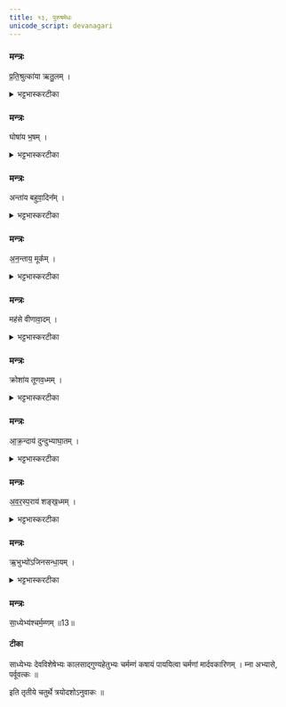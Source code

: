 ```yaml
---
title: १३, पुरुषमेधः
unicode_script: devanagari
---
```


###  मन्त्रः
प्र॒ति॒श्रुत्का॑या ऋतु॒लम् ।

<details><summary>भट्टभास्करटीका</summary>

1प्रतिश्रुत्कायै प्रतिश्रुत्यै ऋतुलं देशराजवार्ताकथनशीलम् । प्रारब्धं सुष्ठु समापयितारमेके ।
</details>

###  मन्त्रः
घोषा॑य भ॒षम् ।

<details><summary>भट्टभास्करटीका</summary>

घोषाय नादाय भषं अनिबद्धप्रलापिनं वृथा घोषसारम् ।
</details>

###  मन्त्रः
अन्ता॑य बहुवा॒दिन᳚म् ।

<details><summary>भट्टभास्करटीका</summary>

अन्ताय अन्तवते शब्दाय बहुवादिनं अतिदुर्भाषणकुशलं झडिति वक्तव्यावक्तव्यानाम् ।
</details>

###  मन्त्रः
अ॒न॒न्ताय॒ मूक᳚म् ।

<details><summary>भट्टभास्करटीका</summary>

अनन्ताय अनिष्ठितशब्दाय मूकं अप्रतिवक्तारं वक्तव्यानाम् ।
</details>

###  मन्त्रः
मह॑से वीणावा॒दम् ।

<details><summary>भट्टभास्करटीका</summary>

महसे पूजिताय शब्दाय वीणावादं वीगावादनकुशलम् ।
</details>

###  मन्त्रः
क्रोशा॑य तूणव॒ध्मम् ।

<details><summary>भट्टभास्करटीका</summary>

क्रोशाय महाशब्दाय तूणवध्मं मुरवस्य ध्मातारम् ध्माशव्यस्य 'आतोऽनुपसर्गे कः' । वंशवादिनमेके ।
</details>

###  मन्त्रः
आ॒क्र॒न्दाय॑ दुन्दुभ्याघा॒तम् ।
<details><summary>भट्टभास्करटीका</summary>

आक्रन्दाय समन्तात् घोषण्याय दुन्दुभ्याघातं पटहस्य वादयितारम् ।
</details>

###  मन्त्रः
अ॒व॒र॒स्प॒राय॑ शङ्ख॒ध्मम् ।

<details><summary>भट्टभास्करटीका</summary>

अवरस्पराय अवरोपि परः प्रकृष्टो यस्मिन् शब्दे सति, छान्दसं सत्वम् । यद्वा - अवरानपि स्पृणोति प्रीणयतीति अवरस्परः शब्दः सर्वेषां हर्षहेतुः तस्मै शङ्खध्मं शङ्खस्य ध्मातारम् ।
</details>

###  मन्त्रः
ऋ॒भुभ्यो॑ऽजिनसन्धा॒यम् ।

<details><summary>भट्टभास्करटीका</summary>

ऋभुभ्यः देवविशेषेभ्यः कालसन्धानहेतुभ्यः अजिनसन्धायं चर्मचीरसन्धानजीविनम् ।
</details>

###  मन्त्रः
सा॒ध्येभ्य॑श्चर्म॒म्णम् ॥13॥  

#### टीका
साध्येभ्यः देवविशेषेभ्यः कालसाद्गुण्यहेतुभ्यः चर्मम्णं कषायं पाययित्वा चर्मणां मार्दवकारिणम् । म्ना अभ्यासे, पर्वूवत्कः ॥

इति तृतीये चतुर्थे त्रयोदशोऽनुवाकः ॥  
